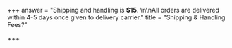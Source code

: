 +++
answer = "Shipping and handling is **$15**. \n\nAll orders are delivered within 4-5 days once given to delivery carrier."
title = "Shipping & Handling Fees?"

+++
